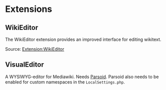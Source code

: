 # Extensions

## WikiEditor

The WikiEditor extension provides an improved interface for editing wikitext.

Source: [Extension:WikiEditor](https://www.mediawiki.org/wiki/Extension:WikiEditor)

## VisualEditor

A WYSIWYG-editor for Mediawiki. Needs [Parsoid](https://www.mediawiki.org/wiki/Parsoid). Parsoid also needs to be enabled for custom namespaces in the `LocalSettings.php`.
